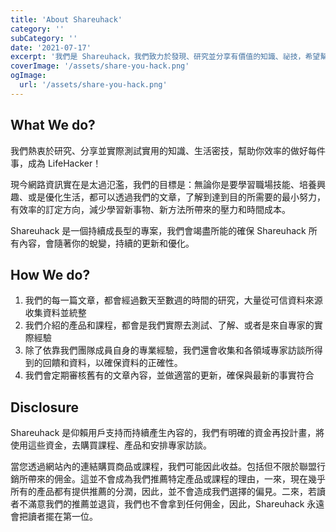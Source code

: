 ```yaml
---
title: 'About Shareuhack'
category: ''
subCategory: ''
date: '2021-07-17'
excerpt: '我們是 Shareuhack，我們致力於發現、研究並分享有價值的知識、祕技，希望幫助每個人，成為自己的生活黑客。'
coverImage: '/assets/share-you-hack.png'
ogImage:
  url: '/assets/share-you-hack.png'
---
```


## What We do?

我們熱衷於研究、分享並實際測試實用的知識、生活密技，幫助你效率的做好每件事，成為 LifeHacker！

現今網路資訊實在是太過氾濫，我們的目標是：無論你是要學習職場技能、培養興趣、或是優化生活，都可以透過我們的文章，了解到達到目的所需要的最小努力，有效率的訂定方向，減少學習新事物、新方法所帶來的壓力和時間成本。

Shareuhack 是一個持續成長型的專案，我們會竭盡所能的確保 Shareuhack 所有內容，會隨著你的蛻變，持續的更新和優化。

## How We do?

1. 我們的每一篇文章，都會經過數天至數週的時間的研究，大量從可信資料來源收集資料並統整
2. 我們介紹的產品和課程，都會是我們實際去測試、了解、或者是來自專家的實際經驗
3. 除了依靠我們團隊成員自身的專業經驗，我們還會收集和各領域專家訪談所得到的回饋和資料，以確保資料的正確性。
4. 我們會定期審核舊有的文章內容，並做適當的更新，確保與最新的事實符合

## Disclosure

Shareuhack 是仰賴用戶支持而持續產生內容的，我們有明確的資金再投計畫，將使用這些資金，去購買課程、產品和安排專家訪談。

當您透過網站內的連結購買商品或課程，我們可能因此收益。包括但不限於聯盟行銷所帶來的佣金。這並不會成為我們推薦特定產品或課程的理由，一來，現在幾乎所有的產品都有提供推薦的分潤，因此，並不會造成我們選擇的偏見。二來，若讀者不滿意我們的推薦並退貨，我們也不會拿到任何佣金，因此，Shareuhack 永遠會把讀者擺在第一位。
